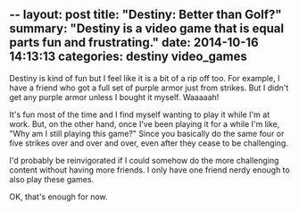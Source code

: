 --
layout: post
title:  "Destiny: Better than Golf?"
summary: "Destiny is a video game that is equal parts fun and frustrating."
date:   2014-10-16 14:13:13
categories: destiny video_games
---
Destiny is kind of fun but I feel like it is a bit of a rip off too. For example, I have a friend who got a full set of purple armor just from strikes. But I didn't get any purple armor unless I bought it myself. Waaaaah!

It's fun most of the time and I find myself wanting to play it while I'm at work. But, on the other hand, once I've been playing it for a while I'm like, "Why am I still playing this game?" Since you basically do the same four or five strikes over and over and over, even after they cease to be challenging.

I'd probably be reinvigorated if I could somehow do the more challenging content without having more friends. I only have one friend nerdy enough to also play these games.

OK, that's enough for now.